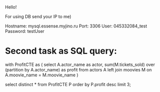 Hello!

For using DB send your IP to me)

Hostname: mysql.essense.myjino.ru
Port: 3306
User: 045332084_test
Password: testUser

Second task as SQL query:
=============

with ProfitCTE as 
(
	select A.actor_name as actor,
		   sum(M.tickets_sold) over (partition by A.actor_name) as profit
	from actors A
	left join moovies M
	on A.moovie_name = M.moovie_name
)

select distinct * from ProfitCTE P
order by P.profit desc
limit 3;

